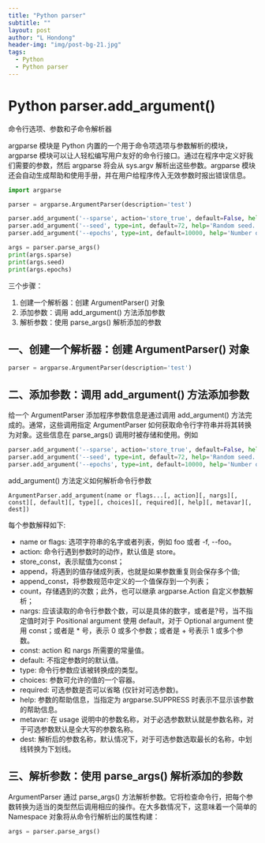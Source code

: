 ```yaml
---
title: "Python parser"
subtitle: ""
layout: post
author: "L Hondong"
header-img: "img/post-bg-21.jpg"
tags:
  - Python
  - Python parser
---
```


# Python parser.add_argument()

命令行选项、参数和子命令解析器

argparse 模块是 Python 内置的一个用于命令项选项与参数解析的模块，argparse 模块可以让人轻松编写用户友好的命令行接口。通过在程序中定义好我们需要的参数，然后 argparse 将会从 sys.argv 解析出这些参数。argparse 模块还会自动生成帮助和使用手册，并在用户给程序传入无效参数时报出错误信息。

```python
import argparse

parser = argparse.ArgumentParser(description='test')

parser.add_argument('--sparse', action='store_true', default=False, help='GAT with sparse version or not.')
parser.add_argument('--seed', type=int, default=72, help='Random seed.')
parser.add_argument('--epochs', type=int, default=10000, help='Number of epochs to train.')

args = parser.parse_args()
print(args.sparse)
print(args.seed)
print(args.epochs)
```

三个步骤：

1. 创建一个解析器：创建 ArgumentParser() 对象
2. 添加参数：调用 add_argument() 方法添加参数
3. 解析参数：使用 parse_args() 解析添加的参数

## 一、创建一个解析器：创建 ArgumentParser() 对象

```python
parser = argparse.ArgumentParser(description='test')
```

## 二、添加参数：调用 add_argument() 方法添加参数

给一个 ArgumentParser 添加程序参数信息是通过调用 add_argument() 方法完成的。通常，这些调用指定 ArgumentParser 如何获取命令行字符串并将其转换为对象。这些信息在 parse_args() 调用时被存储和使用。例如

```python
parser.add_argument('--sparse', action='store_true', default=False, help='GAT with sparse version or not.')
parser.add_argument('--seed', type=int, default=72, help='Random seed.')
parser.add_argument('--epochs', type=int, default=10000, help='Number of epochs to train.')
```

add_argument() 方法定义如何解析命令行参数

`ArgumentParser.add_argument(name or flags...[, action][, nargs][, const][, default][, type][, choices][, required][, help][, metavar][, dest])`

每个参数解释如下:
- name or flags: 选项字符串的名字或者列表，例如 foo 或者 -f, --foo。
- action: 命令行遇到参数时的动作，默认值是 store。
- store_const，表示赋值为const；
- append，将遇到的值存储成列表，也就是如果参数重复则会保存多个值;
- append_const，将参数规范中定义的一个值保存到一个列表；
- count，存储遇到的次数；此外，也可以继承 argparse.Action 自定义参数解析；
- nargs: 应该读取的命令行参数个数，可以是具体的数字，或者是?号，当不指定值时对于 Positional argument 使用 default，对于 Optional argument 使用 const；或者是 * 号，表示 0 或多个参数；或者是 + 号表示 1 或多个参数。
- const: action 和 nargs 所需要的常量值。
- default: 不指定参数时的默认值。
- type: 命令行参数应该被转换成的类型。
- choices: 参数可允许的值的一个容器。
- required: 可选参数是否可以省略 (仅针对可选参数)。
- help: 参数的帮助信息，当指定为 argparse.SUPPRESS 时表示不显示该参数的帮助信息。
- metavar: 在 usage 说明中的参数名称，对于必选参数默认就是参数名称，对于可选参数默认是全大写的参数名称。
- dest: 解析后的参数名称，默认情况下，对于可选参数选取最长的名称，中划线转换为下划线。

## 三、解析参数：使用 parse_args() 解析添加的参数

ArgumentParser 通过 parse_args() 方法解析参数。它将检查命令行，把每个参数转换为适当的类型然后调用相应的操作。在大多数情况下，这意味着一个简单的 Namespace 对象将从命令行解析出的属性构建：

```python
args = parser.parse_args()
```